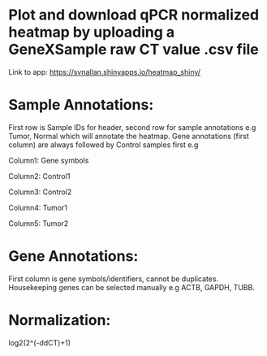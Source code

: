 # Plot and download qPCR normalized heatmap by uploading a GeneXSample raw CT value .csv file

Link to app: https://svnallan.shinyapps.io/heatmap_shiny/

# Sample Annotations:
First row is Sample IDs for header, second row for sample annotations e.g Tumor, Normal which will annotate the heatmap.
Gene annotations (first column) are always followed by Control samples first e.g

Column1: Gene symbols

Column2: Control1

Column3: Control2

Column4: Tumor1

Column5: Tumor2

# Gene Annotations:
First column is gene symbols/identifiers, cannot be duplicates. Housekeeping genes can be selected manually e.g ACTB, GAPDH, TUBB.

# Normalization:
log2(2^(-ddCT)+1)
